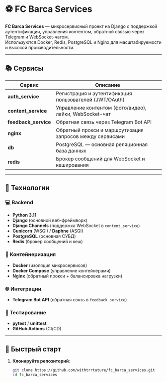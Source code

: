 # ⚽ FC Barca Services

**FC Barca Services** — микросервисный проект на Django с поддержкой аутентификации, управления контентом, обратной связью через Telegram и WebSocket-чатом.  
Используются Docker, Redis, PostgreSQL и Nginx для масштабируемости и высокой производительности.

---

## 📚 Сервисы

| Сервис               | Описание                                                                 |
|----------------------|--------------------------------------------------------------------------|
| **auth_service**     | Регистрация и аутентификация пользователей (JWT/OAuth)                   |
| **content_service**  | Управление контентом (фото/видео), лайки, WebSocket-чат                  |
| **feedback_service** | Обратная связь через Telegram Bot API                                    |
| **nginx**           | Обратный прокси и маршрутизация запросов между сервисами                |
| **db**              | PostgreSQL — основная реляционная база данных                            |
| **redis**           | Брокер сообщений для WebSocket и кеширования                            |

---

## 🧰 Технологии

### 💻 Backend
- **Python 3.11**
- **Django** (основной веб-фреймворк)
- **Django Channels** (поддержка WebSocket в `content_service`)
- **Gunicorn** (WSGI) / **Daphne** (ASGI)
- **PostgreSQL** (основная СУБД)
- **Redis** (брокер сообщений и кеш)

### 🐳 Контейнеризация
- **Docker** (изоляция микросервисов)
- **Docker Compose** (управление контейнерами)
- **Nginx** (обратный прокси + балансировка нагрузки)

### 🌐 Интеграции
- **Telegram Bot API** (обратная связь в `feedback_service`)

### 🧪 Тестирование
- **pytest** / **unittest**
- **GitHub Actions** (CI/CD)

---

## 🚀 Быстрый старт

1. **Клонируйте репозиторий**:
   ```bash
   git clone https://github.com/withtrrtuture/fc_barca_services.git
   cd fc_barca_services
